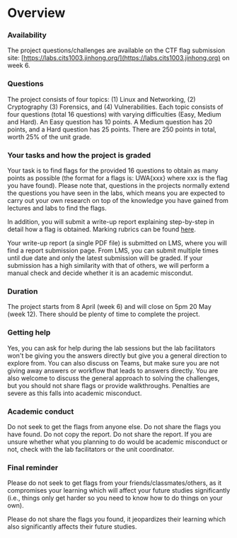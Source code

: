 # Overview

### Availability

The project questions/challenges are available on the CTF flag submission site: [https://labs.cits1003.jinhong.org/](https://labs.cits1003.jinhong.org) on week 6.

### Questions

The project consists of four topics: (1) Linux and Networking, (2) Cryptography (3) Forensics, and (4) Vulnerabilities. Each topic consists of four questions (total 16 questions) with varying difficulties (Easy, Medium and Hard). An Easy question has 10 points. A Medium question has 20 points, and a Hard question has 25 points. There are 250 points in total, worth 25% of the unit grade.


### Your tasks and how the project is graded

Your task is to find flags for the provided 16 questions to obtain as many points as possible (the format for a flags is: UWA{xxx} where xxx is the flag you have found). Please note that, questions in the projects normally extend the questions you have seen in the labs, which means you are expected to carry out your own research on top of the knowledge you have gained from lectures and labs to find the flags.

In addition, you will submit a write-up report explaining step-by-step in detail how a flag is obtained. Marking rubrics can be found [here](https://docs.google.com/document/d/1wlSfCf2KAC-q_y_hm7Ss0brH23rOGXOoydB7ewdm8sU/edit?usp=sharing). 

Your write-up report (a single PDF file) is submitted on LMS, where you will find a report submission page. From LMS, you can submit multiple times until due date and only the latest submission will be graded. If your submission has a high similarity with that of others, we will perform a manual check and decide whether it is an academic miscondut.  

### Duration

The project starts from 8 April (week 6) and will close on 5pm 20 May (week 12). There should be plenty of time to complete the project.

### Getting help

Yes, you can ask for help during the lab sessions but the lab facilitators won't be giving you the answers directly but give you a general direction to explore from. You can also discuss on Teams, but make sure you are not giving away answers or workflow that leads to answers directly. You are also welcome to discuss the general approach to solving the challenges, but you should not share flags or provide walkthroughs. Penalties are severe as this falls into academic misconduct.

### Academic conduct

Do not seek to get the flags from anyone else. &#x20;
Do not share the flags you have found. &#x20;
Do not copy the report. &#x20;
Do not share the report. &#x20;
If you are unsure whether what you planning to do would be academic misconduct or not, check with the lab facilitators or the unit coordinator.&#x20;

### Final reminder

Please do not seek to get flags from your friends/classmates/others, as it compromises your learning which will affect your future studies significantly (i.e., things only get harder so you need to know how to do things on your own).

Please do not share the flags you found, it jeopardizes their learning which also significantly affects their future studies.

